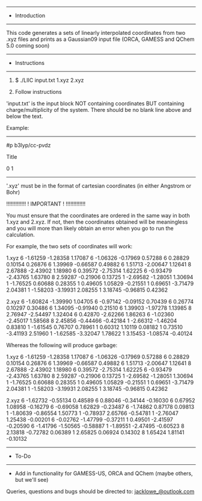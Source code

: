 ****************
* Introduction 
****************

This code generates a sets of linearly interpolated coordinates from two .xyz files and prints as a Gaussian09 input file (ORCA, GAMESS and QChem 5.0 coming soon)

****************
* Instructions 
****************

1) $ ./LIIC input.txt 1.xyz 2.xyz

2) Follow instructions

'input.txt' is the input block NOT containing coordinates BUT containing charge/multiplicity of the system. There should be no blank line above and below the text.


Example:

****************
#p b3lyp/cc-pvdz

Title

0 1
****************

'.xyz' must be in the format of cartesian coordinates (in either Angstrom or Bohr)

!!!!!!!!!!!!!
! IMPORTANT !
!!!!!!!!!!!!!

You must ensure that the coordinates are ordered in the same way in both 1.xyz and 2.xyz. If not, then the coordinates obtained will be meaningless and you will more than likely obtain an error when you go to run the calculation.

For example, the two sets of coordinates will work:

1.xyz
6         -1.61259       -1.28358        1.17087
6         -1.06326       -0.17969        0.57288
6          0.28829        0.10154        0.26876
6          1.39969       -0.66587        0.49882
6          1.51713       -2.00647        1.12641
8          2.67888       -2.43902        1.18980
6          0.39572       -2.75314        1.62225
6         -0.93479       -2.43765        1.63780
8          2.59287       -0.21906        0.13725
1         -2.69582       -1.28051        1.30694
1         -1.76525        0.60688        0.28355
1          0.49605        1.05829       -0.21551
1          0.69651       -3.71479        2.04381
1         -1.58203       -3.19931        2.08255
1          3.18745       -0.96815        0.42362

2.xyz
6         -1.60824       -1.39990        1.04705
6         -0.97142       -0.09152        0.70439
6          0.26774        0.10297        0.30486
6          1.34095       -0.91940        0.21510
6          1.39903       -1.97278        1.13985
8          2.76947       -2.54497        1.32404
6          0.42870       -2.62266        1.86263
6         -1.02360       -2.45017        1.58568
8          2.45856       -0.44466       -0.42184
1         -2.66312       -1.46204        0.83810
1         -1.61545        0.76707        0.78961
1          0.60312        1.10119        0.08182
1          0.73510       -3.41193        2.51960
1         -1.62585       -3.32047        1.78622
1          3.15453       -1.08574       -0.40124


Whereas the following will produce garbage:

1.xyz
6         -1.61259       -1.28358        1.17087
6         -1.06326       -0.17969        0.57288
6          0.28829        0.10154        0.26876
6          1.39969       -0.66587        0.49882
6          1.51713       -2.00647        1.12641
8          2.67888       -2.43902        1.18980
6          0.39572       -2.75314        1.62225
6         -0.93479       -2.43765        1.63780
8          2.59287       -0.21906        0.13725
1         -2.69582       -1.28051        1.30694
1         -1.76525        0.60688        0.28355
1          0.49605        1.05829       -0.21551
1          0.69651       -3.71479        2.04381
1         -1.58203       -3.19931        2.08255
1          3.18745       -0.96815        0.42362

2.xyz
6         -1.62732       -0.55134        0.48589
6          0.88046       -0.34144       -0.16030
6          0.67952        1.08958       -0.16279
6         -0.69058        1.62829       -0.23487
6         -1.74862        0.87178        0.09813
1         -1.80639       -0.86554        1.50773
1         -0.78937        2.65766       -0.54781
1         -2.76047        1.25438       -0.00201
6         -0.02762       -1.47799       -0.37211
1          0.49501       -2.41597       -0.20590
6         -1.41796       -1.50565       -0.58887
1         -1.89551       -2.47495       -0.60523
8          2.13818       -0.72782        0.06389
1          2.65825        0.06924        0.14302
8          1.65424        1.81141       -0.10132

****************
*    To-Do     
****************


- Add in functionality for GAMESS-US, ORCA and QChem (maybe others, but we'll see)


Queries, questions and bugs should be directed to: jacklowe_@outlook.com 
